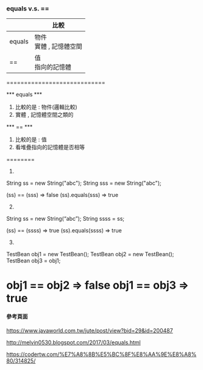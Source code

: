 ### equals v.s. == ###


|   | 比較 |
| --- | --- |
| equals  | 物件<br/>實體 , 記憶體空間 |
| ==  | 值<br/>指向的記憶體 |


============================

*** equals ***

1. 比較的是 : 物件(邏輯比較)
2. 實體 , 記憶體空間之類的

*** == ***

1. 比較的是 : 值
2. 看堆疊指向的記憶體是否相等

========

1.

String ss  = new String("abc");
String sss = new String("abc");

(ss) ==    (sss) => false
(ss).equals(sss) => true

2.

String ss = new String(“abc”);
String ssss = ss;

(ss) ==    (ssss) => true
(ss).equals(ssss) => true

3.

TestBean obj1 = new TestBean();
TestBean obj2 = new TestBean();
TestBean obj3 = obj1;

obj1 ==     obj2 => false
obj1 ==     obj3 => true
========

#### 參考頁面 ####

https://www.javaworld.com.tw/jute/post/view?bid=29&id=200487

http://melvin0530.blogspot.com/2017/03/equals.html

https://codertw.com/%E7%A8%8B%E5%BC%8F%E8%AA%9E%E8%A8%80/314825/